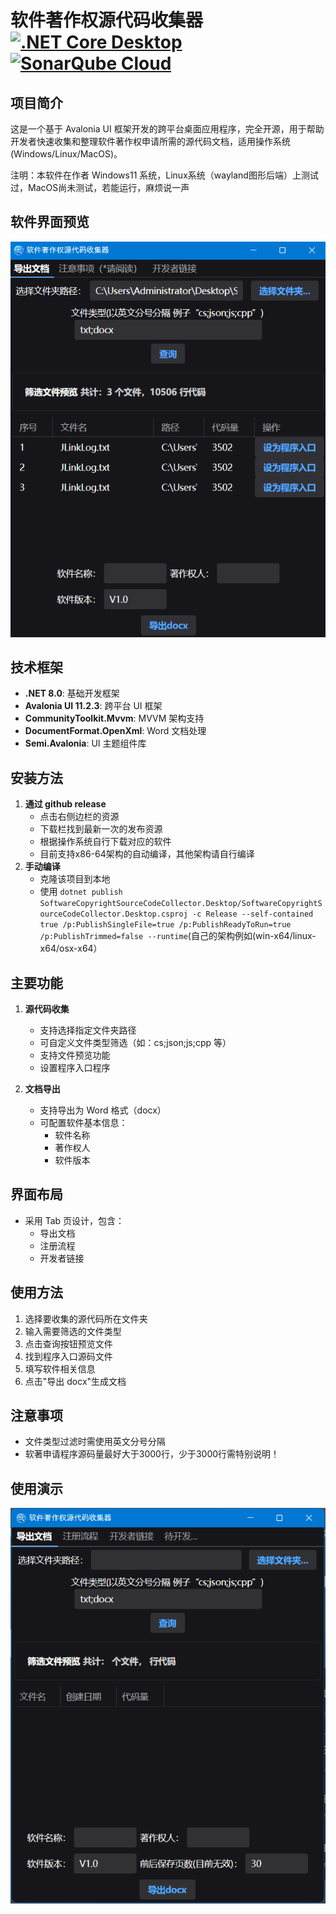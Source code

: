 # 软件著作权源代码收集器 [![.NET Core Desktop](https://github.com/jindongjie/SoftwareCopyrightSourceCodeCollector/actions/workflows/dotnet-desktop.yml/badge.svg)](https://github.com/jindongjie/SoftwareCopyrightSourceCodeCollector/actions/workflows/dotnet-desktop.yml) [![SonarQube Cloud](https://sonarcloud.io/images/project_badges/sonarcloud-light.svg)](https://sonarcloud.io/summary/new_code?id=jindongjie_SoftwareCopyrightSourceCodeCollector)

## 项目简介

这是一个基于 Avalonia UI 框架开发的跨平台桌面应用程序，完全开源，用于帮助开发者快速收集和整理软件著作权申请所需的源代码文档，适用操作系统(Windows/Linux/MacOS)。

注明：本软件在作者 Windows11 系统，Linux系统（wayland图形后端）上测试过，MacOS尚未测试，若能运行，麻烦说一声
## 软件界面预览

![软件主界面截图](./swscc-gif-jpeg/1.png)

## 技术框架

- **.NET 8.0**: 基础开发框架
- **Avalonia UI 11.2.3**: 跨平台 UI 框架
- **CommunityToolkit.Mvvm**: MVVM 架构支持
- **DocumentFormat.OpenXml**: Word 文档处理
- **Semi.Avalonia**: UI 主题组件库

## 安装方法
1. **通过 github release**
   - 点击右侧边栏的资源
   - 下载栏找到最新一次的发布资源
   - 根据操作系统自行下载对应的软件
   - 目前支持x86-64架构的自动编译，其他架构请自行编译
2. **手动编译**
   - 克隆该项目到本地
   - 使用 ``` dotnet publish SoftwareCopyrightSourceCodeCollector.Desktop/SoftwareCopyrightSourceCodeCollector.Desktop.csproj -c Release --self-contained true /p:PublishSingleFile=true /p:PublishReadyToRun=true /p:PublishTrimmed=false --runtime ```(自己的架构例如(win-x64/linux-x64/osx-x64）
   
## 主要功能

1. **源代码收集**

   - 支持选择指定文件夹路径
   - 可自定义文件类型筛选（如：cs;json;js;cpp 等）
   - 支持文件预览功能
   - 设置程序入口程序

2. **文档导出**
   - 支持导出为 Word 格式（docx）
   - 可配置软件基本信息：
     - 软件名称
     - 著作权人
     - 软件版本

## 界面布局

- 采用 Tab 页设计，包含：
  - 导出文档
  - 注册流程
  - 开发者链接

## 使用方法

1. 选择要收集的源代码所在文件夹
2. 输入需要筛选的文件类型
3. 点击查询按钮预览文件
4. 找到程序入口源码文件
5. 填写软件相关信息
6. 点击"导出 docx"生成文档

## 注意事项

- 文件类型过滤时需使用英文分号分隔
- 软著申请程序源码量最好大于3000行，少于3000行需特别说明！
## 使用演示

![使用演示](./swscc-gif-jpeg/exsample.gif)
